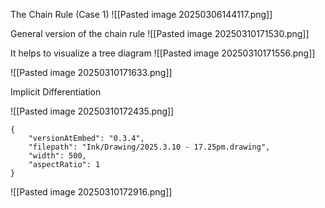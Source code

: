 
The Chain Rule (Case 1)
![[Pasted image 20250306144117.png]]

General version of the chain rule
![[Pasted image 20250310171530.png]]

It helps to visualize a tree diagram
![[Pasted image 20250310171556.png]]


![[Pasted image 20250310171633.png]]



Implicit Differentiation

![[Pasted image 20250310172435.png]]

```handdrawn-ink
{
	"versionAtEmbed": "0.3.4",
	"filepath": "Ink/Drawing/2025.3.10 - 17.25pm.drawing",
	"width": 500,
	"aspectRatio": 1
}
```


![[Pasted image 20250310172916.png]]

